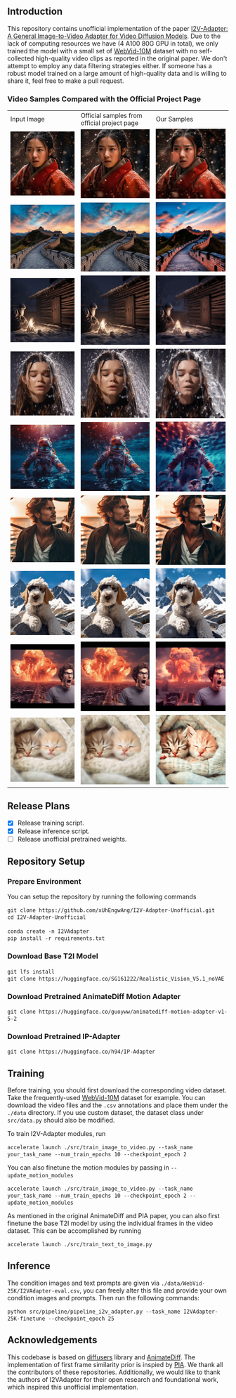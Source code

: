## Introduction

This repository contains unofficial implementation of the paper [I2V-Adapter: A General Image-to-Video Adapter for Video Diffusion Models](https://i2v-adapter.github.io/). Due to the lack of computing resources we have (4 A100 80G GPU in total), we only trained the model with a small set of [WebVid-10M]() dataset with no self-collected high-quality video clips as reported in the original paper. We don't attempt to employ any data filtering strategies either. If someone has a robust model trained on a large amount of high-quality data and is willing to share it, feel free to make a pull request.

### Video Samples Compared with the Official Project Page

<table class="center">
    <tr>
        <td>Input Image</td>
        <td>Official samples from official project page</td>
        <td>Our Samples</td>
    </tr>
    <tr>
        <td><img src="./assets/input_images/classical oriental woman.jpeg"></td>
        <td><img src="./assets/I2VAdapter-samples/classical oriental woman.gif"></td>
        <td><img src="./assets/our_results/classical oriental woman.gif"></td>
    </tr>
    <tr>
        <td><img src="./assets/input_images/great wall sunrise.jpeg"></td>
        <td><img src="./assets/I2VAdapter-samples/great wall sunrise.gif"></td>
        <td><img src="./assets/our_results/great wall sunrise.gif"></td>
    </tr>
    <tr>
        <td><img src="./assets/input_images/old man warms up himself by the bonfire.jpeg"></td>
        <td><img src="./assets/I2VAdapter-samples/old man warms up himself by the bonfire.gif"></td>
        <td><img src="./assets/our_results/old man warms up himself by the bonfire.gif"></td>
    </tr>
    <tr>
        <td><img src="./assets/input_images/water pouring off a girl.jpeg"></td>
        <td><img src="./assets/I2VAdapter-samples/water pouring off a girl.gif"></td>
        <td><img src="./assets/our_results/water pouring off a girl.gif"></td>
    </tr>
    <tr>
        <td><img src="./assets/input_images/astronaunt swimming under the sea.jpeg"></td>
        <td><img src="./assets/I2VAdapter-samples/astronaunt swimming under the sea.gif"></td>
        <td><img src="./assets/our_results/astronaunt swimming under the sea.gif"></td>
    </tr>
    <tr>
        <td><img src="./assets/input_images/man on a boat sunset.jpeg"></td>
        <td><img src="./assets/I2VAdapter-samples/man on a boat sunset.gif"></td>
        <td><img src="./assets/our_results/man on a boat sunset.gif"></td>
    </tr>
    <tr>
        <td><img src="./assets/input_images/puppy in front of a snow mountain.jpeg"></td>
        <td><img src="./assets/I2VAdapter-samples/puppy in front of a snow mountain.gif"></td>
        <td><img src="./assets/our_results/puppy in front of a snow mountain.gif"></td>
    </tr>
    <tr>
        <td><img src="./assets/input_images/a man astounded by the explosion of the city.jpeg"></td>
        <td><img src="./assets/I2VAdapter-samples/a man astounded by the explosion of the city.gif"></td>
        <td><img src="./assets/our_results/a man astounded by the explosion of the city.gif"></td>
    </tr>
    <tr>
        <td><img src="./assets/input_images/two cats sleeping in a swaddle.jpeg"></td>
        <td><img src="./assets/I2VAdapter-samples/two cats sleeping in a swaddle.gif"></td>
        <td><img src="./assets/our_results/two cats sleeping in a swaddle.gif"></td>
    </tr>
</table>

## Release Plans

- [x] Release training script.
- [x] Release inference script.
- [ ] Release unofficial pretrained weights.

## Repository Setup

### Prepare Environment

You can setup the repository by running the following commands

```
git clone https://github.com/xUhEngwAng/I2V-Adapter-Unofficial.git
cd I2V-Adapter-Unofficial

conda create -n I2VAdapter
pip install -r requirements.txt
```

### Download Base T2I Model

```
git lfs install
git clone https://huggingface.co/SG161222/Realistic_Vision_V5.1_noVAE
```

### Download Pretrained AnimateDiff Motion Adapter

```
git clone https://huggingface.co/guoyww/animatediff-motion-adapter-v1-5-2
```

### Download Pretrained IP-Adapter

```
git clone https://huggingface.co/h94/IP-Adapter
```

## Training

Before training, you should first download the corresponding video dataset. Take the frequently-used [WebVid-10M](https://www.robots.ox.ac.uk/~vgg/research/frozen-in-time/) dataset for example. You can download the video files and the `.csv` annotations and place them under the `./data` directory. If you use custom dataset, the dataset class under `src/data.py` should also be modified.

To train I2V-Adapter modules, run

```
accelerate launch ./src/train_image_to_video.py --task_name your_task_name --num_train_epochs 10 --checkpoint_epoch 2
```

You can also finetune the motion modules by passing in `--update_motion_modules`

```
accelerate launch ./src/train_image_to_video.py --task_name your_task_name --num_train_epochs 10 --checkpoint_epoch 2 --update_motion_modules
```

As mentioned in the original AnimateDiff and PIA paper, you can also first finetune the base T2I model by using the individual frames in the video dataset. This can be accomplished by running 

```
accelerate launch ./src/train_text_to_image.py 
```

## Inference

The condition images and text prompts are given via `./data/WebVid-25K/I2VAdapter-eval.csv`, you can freely alter this file and provide your own condition images and prompts. Then run the following commands:

```
python src/pipeline/pipeline_i2v_adapter.py --task_name I2VAdapter-25K-finetune --checkpoint_epoch 25
```

## Acknowledgements
This codebase is based on [diffusers](https://github.com/huggingface/diffusers) library and [AnimateDiff](https://github.com/guoyww/AnimateDiff). The implementation of first frame similarity prior is inspied by [PIA](https://github.com/open-mmlab/PIA). We thank all the contributors of these repositories. Additionally, we would like to thank the authors of I2VAdapter for their open research and foundational work, which inspired this unofficial implementation.
